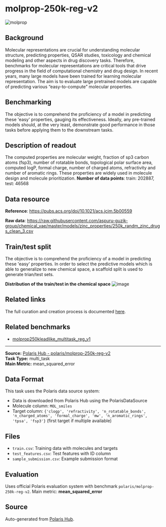 # molprop-250k-reg-v2


![molprop](https://storage.googleapis.com/polaris-public/icons/icons8-bear-100-Molprop.png)

## Background

Molecular representations are crucial for understanding molecular structure, predicting properties, QSAR studies, toxicology and chemical modeling and other aspects in drug discovery tasks. Therefore, benchmarks for molecular representations are critical tools that drive progress in the field of computational chemistry and drug design. In recent years, many large models have been trained for learning molecular representation. The aim is to evaluate large pretrained models are capable of predicting various “easy-to-compute” molecular properties. 


## Benchmarking 

The objective is to comprehend the proficiency of a model in predicting these 'easy' properties, gauging its effectiveness. Ideally, any pre-trained models should, at the very least, demonstrate good performance in those tasks before applying them to the downstream tasks. 

## Description of readout
 The computed properties are molecular weight, fraction of sp3 carbon atoms (fsp3), number of rotatable bonds, topological polar surface area, computed logP, formal charge, number of charged atoms, refractivity and number of aromatic rings. These properties are widely used in molecule design and molecule prioritization.
 **Number of data points**: train:  202887, test:  46568

## Data resource
**Reference**: https://pubs.acs.org/doi/10.1021/acs.jcim.5b00559 

**Raw data**: https://raw.githubusercontent.com/aspuru-guzik-group/chemical_vae/master/models/zinc_properties/250k_randm_zinc_drugs_clean_3.csv 

## Train/test split
The objective is to comprehend the proficiency of a model in predicting these 'easy' properties. In order to select the predictive models which is able to generalize to new chemical space, a scaffold split is used to generate trian/test sets. 

**Distribution of the train/test in the chemical space**
![image](https://storage.googleapis.com/polaris-public/datasets/molprop/figures/molprop250k_v1_tsne_scaffold_split.png)


## Related links
The full curation and creation process is documented [here](https://github.com/polaris-hub/polaris-recipes/blob/main/02_MolProp).

## Related benchmarks
- [molprop250kleadlike_multitask_reg_v1](https://polarishub.io/benchmarks/polaris/molprop250kleadlike-multitask-reg-v1)

---

**Source:** [Polaris Hub - polaris/molprop-250k-reg-v2](https://polarishub.io)  
**Task Type:** multi_task  
**Main Metric:** mean_squared_error

## Data Format

This task uses the Polaris data source system:
- Data is downloaded from Polaris Hub using the PolarisDataSource
- Molecule column: `MOL_smiles`
- Target column: `{'clogp', 'refractivity', 'n_rotatable_bonds', 'n_charged_atoms', 'formal_charge', 'mw', 'n_aromatic_rings', 'tpsa', 'fsp3'}` (first target if multiple available)

## Files

- `train.csv`: Training data with molecules and targets
- `test_features.csv`: Test features with ID column
- `sample_submission.csv`: Example submission format

## Evaluation

Uses official Polaris evaluation system with benchmark `polaris/molprop-250k-reg-v2`.
Main metric: **mean_squared_error**

## Source

Auto-generated from [Polaris Hub](https://polarishub.io/).
